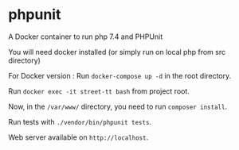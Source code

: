 # phpunit
A Docker container to run php 7.4 and PHPUnit

You will need docker installed (or simply run on local php from src directory)

For Docker version : 
Run `docker-compose up -d` in the root directory.

Run `docker exec -it street-tt bash` from project root.

Now, in the `/var/www/` directory, you need to run `composer install`. 

Run tests with `./vendor/bin/phpunit tests`.

Web server available on `http://localhost`.
